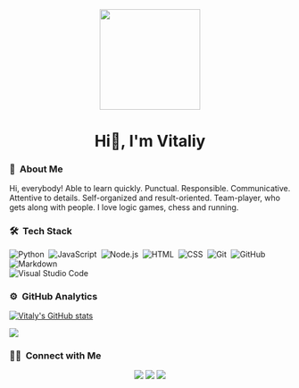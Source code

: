 <div id="header" align="center">
  <img src="https://i.gifer.com/JXA0.gif" width="180"/>
</div>

<h1 align="center">Hi👋, I'm Vitaliy</h1>

<!-- ## 👋 &nbsp;Hey there! I'm Vitaliy -->

<!--
**VitasQA/VitasQA** is a ✨ _special_ ✨ repository because its `README.md` (this file) appears on your GitHub profile.

Here are some ideas to get you started:

- 🔭 I’m currently working on ...
- 🌱 I’m currently learning ...
- 👯 I’m looking to collaborate on ...
- 🤔 I’m looking for help with ...
- 💬 Ask me about ...
- 📫 How to reach me: ...
- 😄 Pronouns: ...
- ⚡ Fun fact: ...
-->

### 💬 &nbsp;About Me

Hi, everybody! Able to learn quickly. Punctual. Responsible. Communicative. Attentive to details. Self-organized and result-oriented. Team-player, who gets along with people. I love logic games, chess and running.

### 🛠 &nbsp;Tech Stack

![Python](https://img.shields.io/badge/-Python-05122A?style=flat&logo=python)&nbsp;
![JavaScript](https://img.shields.io/badge/-JavaScript-05122A?style=flat&logo=javascript)&nbsp;
![Node.js](https://img.shields.io/badge/-Node.js-05122A?style=flat&logo=node.js)&nbsp;
![HTML](https://img.shields.io/badge/-HTML-05122A?style=flat&logo=HTML5)&nbsp;
![CSS](https://img.shields.io/badge/-CSS-05122A?style=flat&logo=CSS3&logoColor=1572B6)&nbsp;
![Git](https://img.shields.io/badge/-Git-05122A?style=flat&logo=git)&nbsp;
![GitHub](https://img.shields.io/badge/-GitHub-05122A?style=flat&logo=github)&nbsp;
![Markdown](https://img.shields.io/badge/-Markdown-05122A?style=flat&logo=markdown)\
![Visual Studio Code](https://img.shields.io/badge/-Visual%20Studio%20Code-05122A?style=flat&logo=visual-studio-code&logoColor=007ACC)&nbsp;


### ⚙️ &nbsp;GitHub Analytics

[![Vitaly's GitHub stats](https://github-readme-streak-stats.herokuapp.com?user=VitasQA&theme=tokyonight)](https://git.io/streak-stats)

![](https://github-profile-summary-cards.vercel.app/api/cards/profile-details?username=VitasQA&theme=solarized_dark)

### 🤝🏻 &nbsp;Connect with Me

<p align="center">
<a href="https://t.me/makafakas"><img src="https://img.shields.io/badge/-Telegram-blue?logo=telegram&logoColor=white"/></a>
<a href="https://www.linkedin.com/in/vitaliy-kruglik/"><img src="https://img.shields.io/badge/-LinkedIn-0077B5?style=flat&logo=Linkedin&logoColor=white"/></a>
<a href="https://instagram.com/kruglikkruglik"><img src="https://img.shields.io/badge/-Instagram-E4405F?style=flat&logo=Instagram&logoColor=white"/></a>
